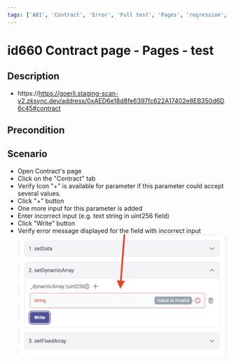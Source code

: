 ```yaml
---
tags: ['ABI', 'Contract', 'Error', 'Full test', 'Pages', 'regression', 'Active']
---
```


# id660 Contract page - Pages - test

## Description
- https://https://goerli.staging-scan-v2.zksync.dev/address/0xAED6e18d8fe6397fc622A17402e8EB350d6D6c45#contract

## Precondition


## Scenario
- Open Contract's page
- Click on the "Contract" tab
- Verify Icon "+" is available for parameter if this parameter could accept several values.
- Click "+" button
- One more input for this parameter is added
- Enter incorrect input (e.g. text string in uint256 field)
- Click "Write" button
- Verify error message displayed for the field with incorrect input
  ![Screenshot](../../../../static/img/Pages/Contracts/id659_1.png)
